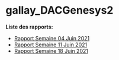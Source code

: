 # gallay_DACGenesys2

**Liste des rapports:**
- [Rapport Semaine 04 Juin 2021](rapports/rapport_04_06_2021.md)
- [Rapport Semaine 11 Juin 2021](rapports/rapport_11_06_2021.md)
- [Rapport Semaine 18 Juin 2021](rapports/rapport_18_06_2021.md)
